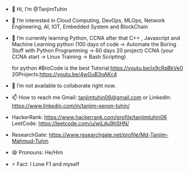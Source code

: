 - 👋 Hi, I’m @TanjimTuhin
- 👀 I’m interested in Cloud Computing, DevOps, MLOps, Network Engineering, AI, IOT, Embedded System and BlockChain
- 🌱 I’m currently learning Python, CCNA after that C++ , Javascript and Machine Learning
                     python  (100 days of code -> Automate the Boring Stuff with Python Programming -> 60 days 20 project)
  CCNA    (your CCNA start -> Linux Training -> Bash Scripting)

  for python #BroCode is the best Tutorial:https://youtu.be/ix9cRaBkVe0 20Projects:https://youtu.be/4wGuB3oAKc4
- 💞️ I’m not available to collaborate right now.
- 📫 How to reach me Gmail: tanjimtuhin06@gmail.com or LinkedIn: https://www.linkedin.com/in/tanjim-xenon-tuhin/
- HackerRank: https://www.hackerrank.com/profile/tanjimtuhin06 LeetCode: https://leetcode.com/u/wjLdu9hSHN/
- ResearchGate: https://www.researchgate.net/profile/Md-Tanjim-Mahmud-Tuhin
- 😄 Pronouns: He/Him
- ⚡ Fact: I Love F1 and myself

<!---
TanjimTuhin/TanjimTuhin is a ✨ special ✨ repository because its `README.md` (this file) appears on your GitHub profile.
You can click the Preview link to take a look at your changes.
--->
